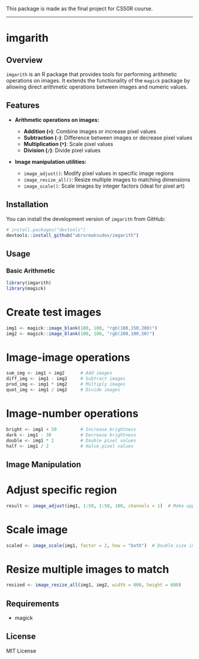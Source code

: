 This package is made as the final project for CS50R course. 
<hr>

# imgarith

<!-- badges: start -->
<!-- badges: end -->

## Overview

`imgarith` is an R package that provides tools for performing arithmetic operations on images. It extends the functionality of the `magick` package by allowing direct arithmetic operations between images and numeric values.

## Features

- **Arithmetic operations on images:**
  - **Addition (`+`)**: Combine images or increase pixel values
  - **Subtraction (`-`)**: Difference between images or decrease pixel values
  - **Multiplication (`*`)**: Scale pixel values
  - **Division (`/`)**: Divide pixel values

- **Image manipulation utilities:**
  - `image_adjust()`: Modify pixel values in specific image regions
  - `image_resize_all()`: Resize multiple images to matching dimensions
  - `image_scale()`: Scale images by integer factors (ideal for pixel art)

## Installation

You can install the development version of `imgarith` from GitHub:

```r
# install.packages("devtools")
devtools::install_github("abrormaksudov/imgarith")
```

## Usage
### Basic Arithmetic

```r
library(imgarith)
library(magick)
```

# Create test images
```r
img1 <- magick::image_blank(100, 100, "rgb(100,150,200)")
img2 <- magick::image_blank(100, 100, "rgb(200,100,50)")
```

# Image-image operations
```r
sum_img <- img1 + img2      # Add images
diff_img <- img1 - img2     # Subtract images
prod_img <- img1 * img2     # Multiply images
quot_img <- img1 / img2     # Divide images
```

# Image-number operations
```r
bright <- img1 + 50         # Increase brightness
dark <- img1 - 30           # Decrease brightness
double <- img1 * 2          # Double pixel values
half <- img1 / 2            # Halve pixel values
```

## Image Manipulation

# Adjust specific region
```r
result <- image_adjust(img1, 1:50, 1:50, 100, channels = 1)  # Make upper left quarter more red
```

# Scale image
```r
scaled <- image_scale(img1, factor = 2, how = "both")  # Double size in both dimensions
```

# Resize multiple images to match
```r
resized <- image_resize_all(img1, img2, width = 800, height = 600)
```

## Requirements

- magick

## License
 
MIT License

